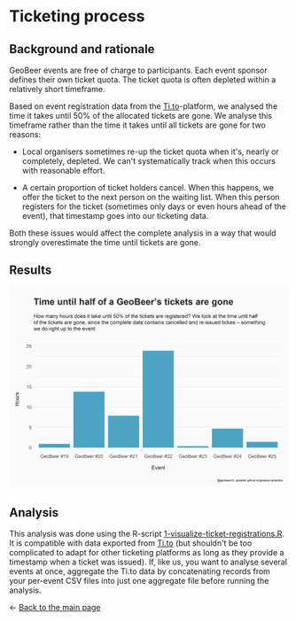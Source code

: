 # Ticketing process

## Background and rationale
GeoBeer events are free of charge to participants. Each event sponsor defines their own ticket quota. The ticket quota is often depleted within a relatively short timeframe.

Based on event registration data from the [Ti.to](http://ti.to)-platform, we analysed the time it takes until 50% of the allocated tickets are gone. We analyse this timeframe rather than the time it takes until all tickets are gone for two reasons: 

- Local organisers sometimes re-up the ticket quota when it's, nearly or completely, depleted. We can't systematically track when this occurs with reasonable effort. 

- A certain proportion of ticket holders cancel. When this happens, we offer the ticket to the next person on the waiting list. When this person registers for the ticket (sometimes only days or even hours ahead of the event), that timestamp goes into our ticketing data. 

Both these issues would affect the complete analysis in a way that would strongly overestimate the time until tickets are gone.

## Results
[![Ticket registration times per event](https://github.com/GeoBeer/geobeer-analytics/raw/master/Results/GeoBeer-ticket-registration-times--per-event.png)](https://github.com/GeoBeer/geobeer-analytics/raw/master/Results/GeoBeer-ticket-registration-times--per-event.png)

## Analysis
This analysis was done using the R-script [1-visualize-ticket-registrations.R](https://github.com/GeoBeer/geobeer-analytics/blob/master/1-visualize-ticket-registrations.R). It is compatible with data exported from [Ti.to](http://ti.to) (but shouldn't be too complicated to adapt for other ticketing platforms as long as they provide a timestamp when a ticket was issued). If, like us, you want to analyse several events at once, aggregate the Ti.to data by concatenating records from your per-event CSV files into just one aggregate file before running the analysis.

&larr; [Back to the main page](index.md)
